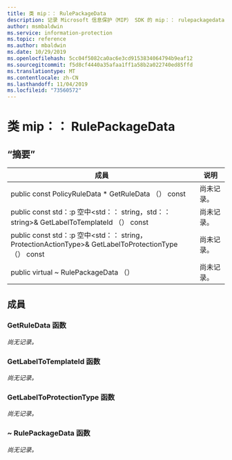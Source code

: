 ```yaml
---
title: 类 mip：： RulePackageData
description: 记录 Microsoft 信息保护（MIP） SDK 的 mip：： rulepackagedata 类。
author: msmbaldwin
ms.service: information-protection
ms.topic: reference
ms.author: mbaldwin
ms.date: 10/29/2019
ms.openlocfilehash: 5cc04f5082ca0ac6e3cd9153834064794b9eaf12
ms.sourcegitcommit: f5d8cf4440a35afaa1ff1a58b2a022740ed85ffd
ms.translationtype: MT
ms.contentlocale: zh-CN
ms.lasthandoff: 11/04/2019
ms.locfileid: "73560572"
---
```

# <a name="class-miprulepackagedata"></a>类 mip：： RulePackageData 
  
## <a name="summary"></a>“摘要”
 成員                        | 说明                                
--------------------------------|---------------------------------------------
public const PolicyRuleData * GetRuleData （） const  | 尚未记录。
public const std：:p 空中\<std：： string，std：： string\>& GetLabelToTemplateId （） const  | 尚未记录。
public const std：:p 空中\<std：： string，ProtectionActionType\>& GetLabelToProtectionType （） const  | 尚未记录。
public virtual ~ RulePackageData （）  | 尚未记录。
  
## <a name="members"></a>成員
  
### <a name="getruledata-function"></a>GetRuleData 函数
_尚无记录。_

  
### <a name="getlabeltotemplateid-function"></a>GetLabelToTemplateId 函数
_尚无记录。_

  
### <a name="getlabeltoprotectiontype-function"></a>GetLabelToProtectionType 函数
_尚无记录。_

  
### <a name="rulepackagedata-function"></a>~ RulePackageData 函数
_尚无记录。_
